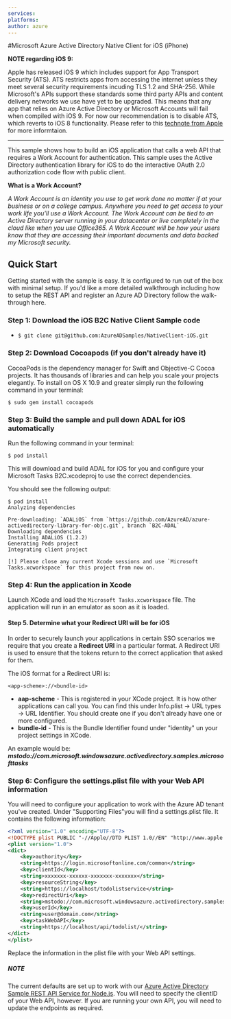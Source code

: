 ```yaml
---
services:
platforms:
author: azure
---
```


#Microsoft Azure Active Directory Native Client for iOS (iPhone)

**NOTE regarding iOS 9:**

Apple has released iOS 9 which includes support for App Transport Security (ATS). ATS restricts apps from accessing the internet unless they meet several security requirements incuding TLS 1.2 and SHA-256. While Microsoft's APIs support these standards some third party APIs and content delivery networks we use have yet to be upgraded. This means that any app that relies on Azure Active Directory or Microsoft Accounts will fail when compiled with iOS 9. For now our recommendation is to disable ATS, which reverts to iOS 8 functionality. Please refer to this [technote from Apple](https://developer.apple.com/library/prerelease/ios/technotes/App-Transport-Security-Technote/) for more informtaion.

----


This sample shows how to build an iOS application that calls a web API that requires a Work Account for authentication. This sample uses the Active Directory authentication library for iOS to do the interactive OAuth 2.0 authorization code flow with public client.

**What is a Work Account?**

*A Work Account is an identity you use to get work done no matter if at your business or on a college campus. Anywhere you need to get access to your work life you'll use a Work Account. The Work Account can be tied to an Active Directory server running in your datacenter or live completely in the cloud like when you use Office365. A Work Account will be how your users know that they are accessing their important documents and data backed my Microsoft security.*


## Quick Start

Getting started with the sample is easy. It is configured to run out of the box with minimal setup. If you'd like a more detailed walkthrough including how to setup the REST API and register an Azure AD Directory follow the walk-through here.

### Step 1: Download the iOS B2C Native Client Sample code

* `$ git clone git@github.com:AzureADSamples/NativeClient-iOS.git`

### Step 2: Download Cocoapods (if you don't already have it)

CocoaPods is the dependency manager for Swift and Objective-C Cocoa projects. It has thousands of libraries and can help you scale your projects elegantly. To install on OS X 10.9 and greater simply run the following command in your terminal:

`$ sudo gem install cocoapods`

### Step 3: Build the sample and pull down ADAL for iOS automatically

Run the following command in your terminal:

`$ pod install`

This will download and build ADAL for iOS for you and configure your Microsoft Tasks B2C.xcodeproj to use the correct dependencies.

You should see the following output:

```
$ pod install
Analyzing dependencies

Pre-downloading: `ADALiOS` from `https://github.com/AzureAD/azure-activedirectory-library-for-objc.git`, branch `B2C-ADAL`
Downloading dependencies
Installing ADALiOS (1.2.2)
Generating Pods project
Integrating client project

[!] Please close any current Xcode sessions and use `Microsoft Tasks.xcworkspace` for this project from now on.
```
### Step 4: Run the application in Xcode

Launch XCode and load the `Microsoft Tasks.xcworkspace` file. The application will run in an emulator as soon as it is loaded.


#### Step 5. Determine what your Redirect URI will be for iOS

In order to securely launch your applications in certain SSO scenarios we require that you create a **Redirect URI** in a particular format. A Redirect URI is used to ensure that the tokens return to the correct application that asked for them.

The iOS format for a Redirect URI is:

```
<app-scheme>://<bundle-id>
```

- 	**aap-scheme** - This is registered in your XCode project. It is how other applications can call you. You can find this under Info.plist -> URL types -> URL Identifier. You should create one if you don't already have one or more configured.
- 	**bundle-id** - This is the Bundle Identifier found under "identity" un your project settings in XCode.

An example would be: ***mstodo://com.microsoft.windowsazure.activedirectory.samples.microsofttasks***

### Step 6: Configure the settings.plist file with your Web API information

You will need to configure your application to work with the Azure AD tenant you've created. Under "Supporting Files"you will find a settings.plist file. It contains the following information:

```XML
<?xml version="1.0" encoding="UTF-8"?>
<!DOCTYPE plist PUBLIC "-//Apple//DTD PLIST 1.0//EN" "http://www.apple.com/DTDs/PropertyList-1.0.dtd">
<plist version="1.0">
<dict>
	<key>authority</key>
	<string>https://login.microsoftonline.com/common</string>
	<key>clientId</key>
	<string>xxxxxxx-xxxxxx-xxxxxxx-xxxxxxx</string>
	<key>resourceString</key>
	<string>https://localhost/todolistservice</string>
	<key>redirectUri</key>
	<string>mstodo://com.microsoft.windowsazure.activedirectory.samples.microsofttasks</string>
	<key>userId</key>
	<string>user@domain.com</string>
	<key>taskWebAPI</key>
	<string>https://localhost/api/todolist/</string>
</dict>
</plist>
```

Replace the information in the plist file with your Web API settings.

##### NOTE

The current defaults are set up to work with our [Azure Active Directory Sample REST API Service for Node.js](https://github.com/AzureADSamples/WebAPI-Nodejs). You will need to specify the clientID of your Web API, however. If you are running your own API, you will need to update the endpoints as required.
